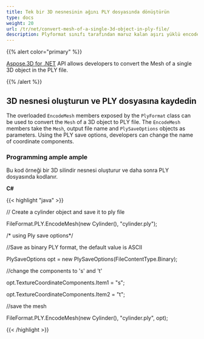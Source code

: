 ```yaml
---
title: Tek bir 3D nesnesinin ağını PLY dosyasında dönüştürün
type: docs
weight: 20
url: /tr/net/convert-mesh-of-a-single-3d-object-in-ply-file/
description: Plyformat sınıfı tarafından maruz kalan aşırı yüklü encodemesh üyeleri, 3D nesnesinin ağını PLY dosyasına dönüştürmek için kullanılabilir. Encodemesh üyeleri örgü, çıkış dosya adı ve plysaveoptions nesnelerini parametreler olarak alır. PLY kaydetme seçeneklerini kullanarak, geliştiriciler koordinat bileşenlerinin adını değiştirebilir.
---
```

{{% alert color="primary" %}}

[Aspose.3D for .NET](https://products.aspose.com/3d/net/) API allows developers to convert the Mesh of a single 3D object in the PLY file.

{{% /alert %}}
##  **3D nesnesi oluşturun ve PLY dosyasına kaydedin**
The overloaded `EncodeMesh` members exposed by the `PlyFormat` class can be used to convert the `Mesh` of a 3D object to PLY file. The `EncodeMesh` members take the `Mesh`, output file name and `PlySaveOptions` objects as parameters. Using the PLY save options, developers can change the name of coordinate components.
###  **Programming ample ample**
Bu kod örneği bir 3D silindir nesnesi oluşturur ve daha sonra PLY dosyasında kodlanır.

**C#**

{{< highlight "java" >}}

 // Create a cylinder object and save it to ply file

FileFormat.PLY.EncodeMesh(new Cylinder(), "cylinder.ply");

/* using Ply save options*/

//Save as binary PLY format, the default value is ASCII

PlySaveOptions opt = new PlySaveOptions(FileContentType.Binary);

//change the components to 's' and 't'

opt.TextureCoordinateComponents.Item1 = "s";

opt.TextureCoordinateComponents.Item2 = "t";

//save the mesh

FileFormat.PLY.EncodeMesh(new Cylinder(), "cylinder.ply", opt);

{{< /highlight >}}
